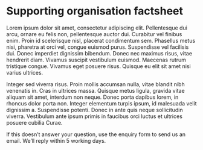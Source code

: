 # Supporting organisation factsheet

Lorem ipsum dolor sit amet, consectetur adipiscing elit. Pellentesque dui arcu, ornare eu felis non, pellentesque auctor dui. Curabitur vel finibus enim. Proin id scelerisque nisl, placerat condimentum sem. Phasellus metus nisi, pharetra at orci vel, congue euismod purus. Suspendisse vel facilisis dui. Donec imperdiet dignissim bibendum. Donec nec maximus risus, vitae hendrerit diam. Vivamus suscipit vestibulum euismod. Maecenas rutrum tristique congue. Vivamus eget posuere risus. Quisque eu elit sit amet nisi varius ultrices.

Integer sed viverra risus. Proin mollis accumsan nulla, vitae blandit nibh venenatis in. Cras in ultrices massa. Quisque metus ligula, gravida vitae aliquam sit amet, interdum non neque. Donec porta dapibus lorem, in rhoncus dolor porta non. Integer elementum turpis ipsum, id malesuada velit dignissim a. Suspendisse potenti. Donec in ante quis neque sollicitudin viverra. Vestibulum ante ipsum primis in faucibus orci luctus et ultrices posuere cubilia Curae.

If this doesn’t answer your question, use the enquiry form to send us an email. We’ll reply within 5 working days.
